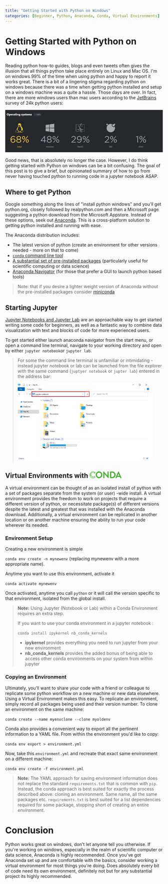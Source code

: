 ```yaml
---
title: "Getting Started with Python on Windows"
categories: [Beginner, Python, Anaconda, Conda, Virtual Environments]
---
```



# Getting Started with Python on Windows

Reading python how-to guides, blogs and even tweets often gives the illusion that all things python take place entirely on Linux and Mac OS.  I'm on windows 99% of the time when using python and happy to report it works great. There is a bit of a lingering stigma regarding python on windows because there was a time when getting python installed and setup on a windows machine was a quite a hassle. Those days are over. In fact, there are more windows users than mac users according to the [JetBrains](https://www.jetbrains.com/2019) survey of 24k python users:

![image](/images/python_platform.png)



Good news, that is absolutely no longer the case. However, I do think getting started with Python on windows can be a bit confusing. The goal of this post is to give a brief, but opinionated summary of how to go from never having touched python to running code in a jupyter notebook ASAP.

## Where to get Python

Google something along the lines of "install python windows" and you'll get python.org, closely followed by realpython.com and then a Microsoft page suggesting a python download from the Microsoft Appstore. Instead of these options, seek out [Anaconda](https://www.anaconda.com/products/individual). This is a cross-platform solution to getting python installed and running with ease.

The Anaconda distribution includes:

* The latest version of python (create an environment for other versions needed - more on that to come)
* [`conda` command line tool](https://docs.conda.io/projects/conda/en/latest/index.html)
* [A substantial set of pre-installed packages](https://docs.anaconda.com/anaconda/packages/py3.8_win-64/) (particularly useful for scientific computing or data science)
* [Anaconda Navigator](https://docs.anaconda.com/anaconda/navigator/) (for those that prefer a GUI to launch python based tools)

> Note: that if you desire a lighter weight version of Anaconda without the pre-installed packages consider [miniconda](https://docs.conda.io/en/latest/miniconda.html)

## Starting Jupyter

[Jupyter Notebooks and Jupyter Lab](https://jupyter.org/) are an approachable way to get started writing some code for beginners, as well as a fantastic way to combine data visualization with text and blocks of code for more experienced users.

To get started either launch anaconda navigator from the start menu, or open a command line terminal, navigate to your working directory and open by either `jupyter notebook`or `jupyter lab`.

> For some the command line terminal is unfamiliar or intimidating - instead jupyter notebook or lab can be launched from the file explorer with the same command (`juptyer notebook` or `jupter lab`) entered in the address bar:
>
> <img src="/images/explorer.png" alt="image" style="zoom:50%;" />
>
> 



## Virtual Environments with <img src="/images/1280px-Conda_logo.svg.png" alt="image" style="zoom:10%;" />

A virtual environment can be thought of as an isolated install of python with a set of packages separate from the system (or user) -wide install. A virtual environment provides the freedom to work on projects that require a different version of python, or necessitate package(s) of different versions despite the latest and greatest that was installed with the Anaconda download. Additionally, a virtual environment can be replicated in another location or on another machine ensuring the ability to run your code wherever its needed.

### Environment Setup

Creating a new environment is simple

```conda env create -n mynewenv``` (replacing mynewenv with a more appropriate name).

Anytime you want to use this environment, activate it

```conda activate mynewenv```

Once activated, anytime you call `python` or it will call the version specific to that environment, isolated from the global install. 

> **Note:** Using Jupyter (Notebook or Lab) within a Conda Environment requires an extra step.
>
> If you want to use your conda environment in a jupyter notebook :
>
> `conda install ipykernel nb_conda_kernels`	
>
> * **ipykernel** provides everything you need to run jupyter from your new environment
> * **nb_conda_kernels** provides the added bonus of being able to access other conda environments on your system from within jupyter

### Copying an Environment

Ultimately,  you'll want to share your code with a friend or colleague to replicate some python workflow on a new machine or new data elsewhere. Using a Virtual Environment makes this easy. To replicate an environment, simply record all packages being used and their version number.  To clone an environment on the same machine:

`conda create --name myenvclone --clone myoldenv`

Conda also provides a convenient way to export all the pertinent information to a YAML file. From within the environment you'd like to copy:

`conda env export > environment.yml` 

Now, take this `environment.yml` and recreate that exact same environment on a different machine:

`conda env create -f environment.yml`

> **Note:** The YAML approach for saving environment information does not replace the standard `requirements.txt` that is common with `pip`. Instead, the conda approach is best suited for exactly the process described above: cloning an environment. Same name, all the same packages etc. `requirements.txt` is best suited for a list dependencies required for some package, stopping short of creating an entire environment.



# Conclusion

Python works great on windows, don't let anyone tell you otherwise. If you're working on windows, especially in the realm of scientific computer or data science, Anaconda is highly recommended. Once you've got Anaconda set up and are comfortable with the basics, consider working a virtual environment for most things you're doing. Does absolutely every bit of code need its own environment, definitely not but for any substantial project its highly recommended.